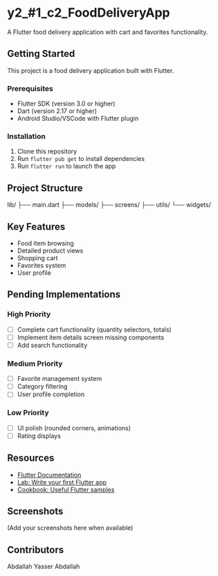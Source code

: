 # y2_#1_c2_FoodDeliveryApp

A Flutter food delivery application with cart and favorites functionality.

## Getting Started

This project is a food delivery application built with Flutter.

### Prerequisites
- Flutter SDK (version 3.0 or higher)
- Dart (version 2.17 or higher)
- Android Studio/VSCode with Flutter plugin

### Installation
1. Clone this repository
2. Run `flutter pub get` to install dependencies
3. Run `flutter run` to launch the app

## Project Structure

lib/
├── main.dart
├── models/
├── screens/
├── utils/
└── widgets/

## Key Features

- Food item browsing
- Detailed product views
- Shopping cart
- Favorites system
- User profile

## Pending Implementations

### High Priority
- [ ] Complete cart functionality (quantity selectors, totals)
- [ ] Implement item details screen missing components
- [ ] Add search functionality

### Medium Priority
- [ ] Favorite management system
- [ ] Category filtering
- [ ] User profile completion

### Low Priority
- [ ] UI polish (rounded corners, animations)
- [ ] Rating displays

## Resources
- [Flutter Documentation](https://docs.flutter.dev/)
- [Lab: Write your first Flutter app](https://docs.flutter.dev/get-started/codelab)
- [Cookbook: Useful Flutter samples](https://docs.flutter.dev/cookbook)

## Screenshots
(Add your screenshots here when available)

## Contributors
Abdallah Yasser Abdallah


